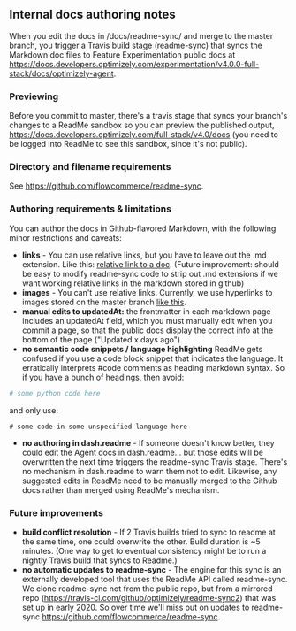 ## Internal docs authoring notes

When you edit the docs in /docs/readme-sync/ and merge to the master branch, you trigger a Travis build stage (readme-sync) that syncs the Markdown doc files to Feature Experimentation public docs at https://docs.developers.optimizely.com/experimentation/v4.0.0-full-stack/docs/optimizely-agent.

### Previewing

Before you commit to master, there's a travis stage that syncs your branch's changes to a ReadMe sandbox so you can preview the published output, https://docs.developers.optimizely.com/full-stack/v4.0/docs (you need to be logged into ReadMe to see this sandbox, since it's not public).

### Directory and filename requirements

See https://github.com/flowcommerce/readme-sync.

### Authoring requirements & limitations

You can author the docs in Github-flavored Markdown, with the following minor restrictions and caveats:

- **links** - You can use relative links, but you have to leave out the .md extension. Like this: [relative link to a doc](./readme-sync/deploy-as-a-microservice). (Future improvement: should be easy to modify readme-sync code to strip out .md extensions if we want working relative links in the markdown stored in github)
- **images** - You can't use relative links. Currently, we use hyperlinks to images stored on the master branch [like this]().
- **manual edits to updatedAt:** the frontmatter in each markdown page includes an updatedAt field, which you must manually edit when you commit a page, so that the public docs display the correct info at the bottom of the page ("Updated x days ago").
- **no semantic code snippets / language highlighting** ReadMe gets confused if you use a code block snippet that indicates the language. It erratically interprets #code comments as heading markdown syntax. So if you have a bunch of headings, then avoid:

```python
# some python code here
```

and only use:

```
# some code in some unspecified language here
```

- **no authoring in dash.readme** - If someone doesn't know better, they could edit the Agent docs in dash.readme... but those edits will be overwritten the next time triggers the readme-sync Travis stage. There's no mechanism in dash.readme to warn them not to edit. Likewise, any suggested edits in ReadMe need to be manually merged to the Github docs rather than merged using ReadMe's mechanism.

### Future improvements

- **build conflict resolution** - If 2 Travis builds tried to sync to readme at the same time, one could overwrite the other. Build duration is ~5 minutes. (One way to get to eventual consistency might be to run a nightly Travis build that syncs to Readme.)
- **no automatic updates to readme-sync** - The engine for this sync is an externally developed tool that uses the ReadMe API called readme-sync. We clone readme-sync not from the public repo, but from a mirrored repo (https://travis-ci.com/github/optimizely/readme-sync2) that was set up in early 2020. So over time we'll miss out on updates to readme-sync https://github.com/flowcommerce/readme-sync.
